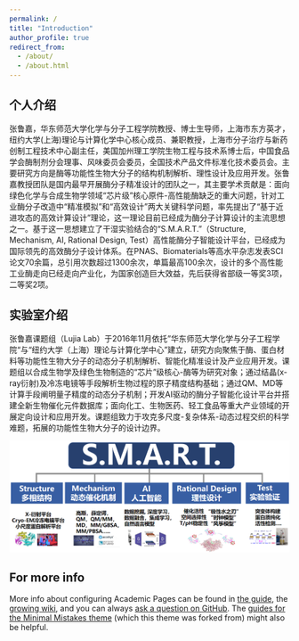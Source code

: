 ```yaml
---
permalink: /
title: "Introduction"
author_profile: true
redirect_from: 
  - /about/
  - /about.html
---
```



个人介绍
------   
张鲁嘉，华东师范大学化学与分子工程学院教授、博士生导师，上海市东方英才，纽约大学(上海)理论与计算化学中心核心成员、兼职教授，上海市分子治疗与新药创制工程技术中心副主任，美国加州理工学院生物工程与技术系博士后，中国食品学会酶制剂分会理事、风味委员会委员，全国技术产品文件标准化技术委员会。主要研究方向是酶等功能性生物大分子的结构机制解析、理性设计及应用开发。张鲁嘉教授团队是国内最早开展酶分子精准设计的团队之一，其主要学术贡献是：面向绿色化学与合成生物学领域“芯片级”核心原件-高性能酶缺乏的重大问题，针对工业酶分子改造中“精准模拟”和“高效设计”两大关键科学问题，率先提出了“基于近进攻态的高效计算设计”理论，这一理论目前已经成为酶分子计算设计的主流思想之一。基于这一思想建立了干湿实验结合的“S.M.A.R.T.”（Structure, Mechanism, AI, Rational Design, Test）高性能酶分子智能设计平台，已经成为国际领先的高效酶分子设计体系。在PNAS、Biomaterials等高水平杂志发表SCI论文70余篇，总引用次数超过1300余次，单篇最高100余次，设计的多个高性能工业酶走向已经走向产业化，为国家创造巨大效益，先后获得省部级一等奖3项，二等奖2项。

实验室介绍
------    
张鲁嘉课题组（Lujia Lab）于2016年11月依托”华东师范大学化学与分子工程学院“与“纽约大学（上海）理论与计算化学中心”建立，研究方向聚焦于酶、蛋白材料等功能性生物大分子的动态分子机制解析、智能化精准设计及产业应用开发。课题组以合成生物学及绿色生物制造的“芯片”级核心-酶等为研究对象；通过结晶(x-ray衍射)及冷冻电镜等手段解析生物过程的原子精度结构基础；通过QM、MD等计算手段阐明量子精度的动态分子机制；开发AI驱动的酶分子智能化设计平台并搭建全新生物催化元件数据库；面向化工、生物医药、轻工食品等重大产业领域的开展定向设计和应用开发。课题组致力于攻克多尺度-复杂体系-动态过程交织的科学难题，拓展的功能性生物大分子的设计边界。

![SMART](/images/SMART.jpg)

For more info
------
More info about configuring Academic Pages can be found in [the guide](https://academicpages.github.io/markdown/), the [growing wiki](https://github.com/academicpages/academicpages.github.io/wiki), and you can always [ask a question on GitHub](https://github.com/academicpages/academicpages.github.io/discussions). The [guides for the Minimal Mistakes theme](https://mmistakes.github.io/minimal-mistakes/docs/configuration/) (which this theme was forked from) might also be helpful.
